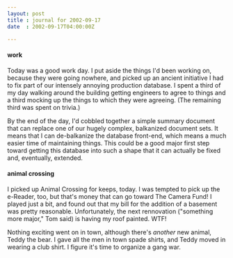 ```yaml
---
layout: post
title : journal for 2002-09-17
date  : 2002-09-17T04:00:00Z

---
```

<h4>work</h4>Today was a good work day.  I put aside the things I'd been working on, because they were going nowhere, and picked up an ancient initiative I had to fix part of our intensely annoying production database.  I spent a third of my day walking around the building getting engineers to agree to things and a third mocking up the things to which they were agreeing.  (The remaining third was spent on trivia.)

By the end of the day, I'd cobbled together a simple summary document that can replace one of our hugely complex, balkanized document sets.  It means that I can de-balkanize the database front-end, which means a much easier time of maintaining things.  This could be a good major first step toward getting this database into such a shape that it can actually be fixed and, eventually, extended.<h4>animal crossing</h4>I picked up Animal Crossing for keeps, today.  I was tempted to pick up the e-Reader, too, but that's money that can go toward The Camera Fund!  I played just a bit, and found out that my bill for the addition of a basement was pretty reasonable.  Unfortunately, the next rennovation ("something more major," Tom said) is having my roof painted.  WTF!

Nothing exciting went on in town, although there's <em>another</em> new animal, Teddy the bear.  I gave all the men in town spade shirts, and Teddy moved in wearing a club shirt.  I figure it's time to organize a gang war.

